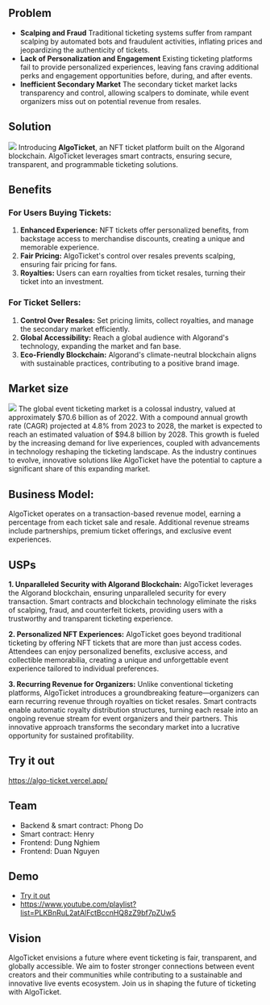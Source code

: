 ## Problem
- **Scalping and Fraud** Traditional ticketing systems suffer from rampant scalping by automated bots and fraudulent activities, inflating prices and jeopardizing the authenticity of tickets.
- **Lack of Personalization and Engagement** Existing ticketing platforms fail to provide personalized experiences, leaving fans craving additional perks and engagement opportunities before, during, and after events.
- **Inefficient Secondary Market** The secondary ticket market lacks transparency and control, allowing scalpers to dominate, while event organizers miss out on potential revenue from resales.
## Solution
![](https://images.viblo.asia/4a0c7d10-ff4f-4702-99c1-342f463cbc51.png)
Introducing **AlgoTicket**, an NFT ticket platform built on the Algorand blockchain. AlgoTicket leverages smart contracts, ensuring secure, transparent, and programmable ticketing solutions.
## Benefits
### For Users Buying Tickets:
1.  **Enhanced Experience:** NFT tickets offer personalized benefits, from backstage access to merchandise discounts, creating a unique and memorable experience.
2.  **Fair Pricing:** AlgoTicket's control over resales prevents scalping, ensuring fair pricing for fans.
3.  **Royalties:** Users can earn royalties from ticket resales, turning their ticket into an investment.
### For Ticket Sellers:
1.  **Control Over Resales:** Set pricing limits, collect royalties, and manage the secondary market efficiently.
2.  **Global Accessibility:** Reach a global audience with Algorand's technology, expanding the market and fan base.
3.  **Eco-Friendly Blockchain:** Algorand's climate-neutral blockchain aligns with sustainable practices, contributing to a positive brand image.

## Market size
![](https://www.polarismarketresearch.com/wp-content/uploads/2022/01/Online-Event-Ticketing-Market.png)
The global event ticketing market is a colossal industry, valued at approximately $70.6 billion as of 2022. With a compound annual growth rate (CAGR) projected at 4.8% from 2023 to 2028, the market is expected to reach an estimated valuation of $94.8 billion by 2028. This growth is fueled by the increasing demand for live experiences, coupled with advancements in technology reshaping the ticketing landscape. As the industry continues to evolve, innovative solutions like AlgoTicket have the potential to capture a significant share of this expanding market.

## Business Model:
AlgoTicket operates on a transaction-based revenue model, earning a percentage from each ticket sale and resale. Additional revenue streams include partnerships, premium ticket offerings, and exclusive event experiences.
## USPs
**1. Unparalleled Security with Algorand Blockchain:** AlgoTicket leverages the Algorand blockchain, ensuring unparalleled security for every transaction. Smart contracts and blockchain technology eliminate the risks of scalping, fraud, and counterfeit tickets, providing users with a trustworthy and transparent ticketing experience.

**2. Personalized NFT Experiences:** AlgoTicket goes beyond traditional ticketing by offering NFT tickets that are more than just access codes. Attendees can enjoy personalized benefits, exclusive access, and collectible memorabilia, creating a unique and unforgettable event experience tailored to individual preferences.

**3. Recurring Revenue for Organizers:** Unlike conventional ticketing platforms, AlgoTicket introduces a groundbreaking feature—organizers can earn recurring revenue through royalties on ticket resales. Smart contracts enable automatic royalty distribution structures, turning each resale into an ongoing revenue stream for event organizers and their partners. This innovative approach transforms the secondary market into a lucrative opportunity for sustained profitability.

## Try it out
https://algo-ticket.vercel.app/

## Team
- Backend & smart contract: Phong Do
- Smart contract: Henry
- Frontend: Dung Nghiem
- Frontend: Duan Nguyen

## Demo
- [Try it out](https://algo-ticket.vercel.app/)
- https://www.youtube.com/playlist?list=PLKBnRuL2atAlFctBccnHQ8zZ9bf7pZUw5

## Vision
AlgoTicket envisions a future where event ticketing is fair, transparent, and globally accessible. We aim to foster stronger connections between event creators and their communities while contributing to a sustainable and innovative live events ecosystem. Join us in shaping the future of ticketing with AlgoTicket.